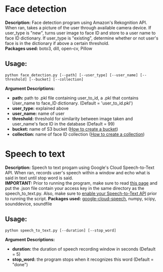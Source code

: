 # Face detection
**Description:** Face detection program using Amazon's Rekognition API. When ran, takes a picture of the user through available camera device. If user_type is "new", turns user image to face ID and store to a user name to face ID dictionary. If user_type is "existing", determine whether or not user's face is in the dictionary if above a certain threshold.  
**Packages used:** boto3, dill, open-cv, Pillow
## **Usage:**
```
python face_detection.py [--path] [--user_type] [--user_name] [--threshold] [--bucket] [--collection]
```
**Argument Descriptions:**  
- **path:** path to .pkl file containing user_to_id, a .pkl that contains User_name to face_ID dictionary. (Default = 'user_to_id.pkl')
- **user_type:** explained above
- **user_name:** name of user
- **threshold:** threshold for similarity between image taken and user_name's face ID in the database (Default = 99)
- **bucket:** name of S3 bucket ([How to create a bucket](https://docs.aws.amazon.com/AmazonS3/latest/gsg/CreatingABucket.html))
- **collection:** name of face ID collection ([How to create a collection](https://docs.aws.amazon.com/rekognition/latest/dg/create-collection-procedure.html))  
# Speech to text
**Description:** Speech to text progam using Google's Cloud Speech-to-Text API. When ran, records user's speech within a window and echo what is said in text until stop word is said.  
**IMPORTANT:** Prior to running the program, make sure to read [this page](https://cloud.google.com/speech-to-text/docs/reference/libraries#setting_up_authentication) and put the .json file contain your access key in the same directory as the speech_to_text.py. Also, make sure to [enable your Speech-to-Text API](https://console.cloud.google.com/apis/library/speech.googleapis.com?project=unique-nuance-219600) prior to running the script.
**Packages used:** [google-cloud-speech](https://cloud.google.com/speech-to-text/docs/reference/libraries#client-libraries-install-python), numpy, scipy, sounddevice, soundfile  
## **Usage:**
```
python speech_to_text.py [--duration] [--stop_word]
```
**Argument Descriptions:**  
- **duration:** the duration of speech recording window in seconds (Default = 5)
- **stop_word:** the program stops when it recognizes this word (Default = "done")
